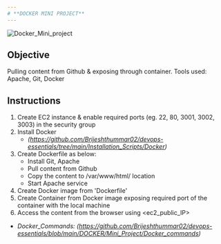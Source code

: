 ```yaml
---
# **DOCKER MINI PROJECT**
---
```

![Docker_Mini_project](https://github.com/user-attachments/assets/4d1e0133-cec0-46cf-b92b-07cd3e8bfd44)

## Objective

Pulling content from Github & exposing through container.
Tools used: Apache, Git, Docker

## Instructions

1. Create EC2 instance & enable required ports (eg. 22, 80, 3001, 3002, 3003) in the security group
2. Install Docker
   * *(<https://github.com/Brijeshthummar02/devops-essentials/tree/main/Installation_Scripts/Docker>)*
3. Create Dockerfile as below:
   * Install Git, Apache
   * Pull content from Github
   * Copy the content to /var/www/html/ location
   * Start Apache service
4. Create Docker image from 'Dockerfile'
5. Create Container from Docker image exposing required port of the container with the local machine
6. Access the content from the browser using <ec2_public_IP>

* *Docker_Commands:* *(<https://github.com/Brijeshthummar02/devops-essentials/blob/main/DOCKER/Mini_Project/Docker_commands>)*
